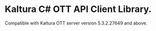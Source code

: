 # Kaltura C# OTT API Client Library.
Compatible with Kaltura OTT server version 5.3.2.27649 and above.
